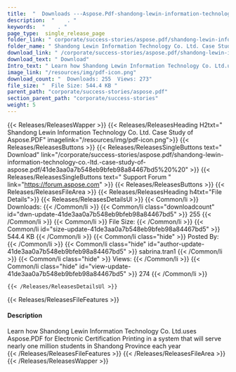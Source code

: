 ```yaml
---
title:  "  Downloads ---Aspose.Pdf-shandong-lewin-information-technology-co.-ltd.-case-study-of-aspose.pdf . " 
description:  "    . " 
keywords:  "    . " 
page_type:  single_release_page
folder_link: " corporate/success-stories/aspose.pdf/shandong-lewin-information-technology-co.-ltd.-case-study-of-aspose.pdf/"
folder_name: " Shandong Lewin Information Technology Co. Ltd. Case Study of Aspose.PDF"
download_link: " /corporate/success-stories/aspose.pdf/shandong-lewin-information-technology-co.-ltd.-case-study-of-aspose.pdf/41de3aa0a7b548eb9bfeb98a84467bd5"
download_text: " Download"
Intro_text: " Learn how Shandong Lewin Information Technology Co. Ltd.uses Aspose.PDF for Elec..."
image_link: "/resources/img/pdf-icon.png"
download_count: "  Downloads: 255  Views: 273"
file_size: "  File Size: 544.4 KB "
parent_path: "corporate/success-stories/aspose.pdf"
section_parent_path: "corporate/success-stories"
weight: 5 
---
```


{{< Releases/ReleasesWapper >}}
  {{< Releases/ReleasesHeading H2txt=" Shandong Lewin Information Technology Co. Ltd. Case Study of Aspose.PDF" imagelink="/resources/img/pdf-icon.png">}}
  {{< Releases/ReleasesButtons >}}
    {{< Releases/ReleasesSingleButtons text=" Download" link="/corporate/success-stories/aspose.pdf/shandong-lewin-information-technology-co.-ltd.-case-study-of-aspose.pdf/41de3aa0a7b548eb9bfeb98a84467bd5%20%20" >}}
    {{< Releases/ReleasesSingleButtons text=" Support Forum " link="https://forum.aspose.com" >}}
  {{< Releases/ReleasesButtons >}}
  {{< Releases/ReleasesFileArea >}}
    {{< Releases/ReleasesHeading h4txt="File Details">}}
    {{< Releases/ReleasesDetailsUl >}}
            {{< Common/li  >}} Downloads: {{< /Common/li >}} 
      {{< Common/li class="downloadcount" id="dwn-update-41de3aa0a7b548eb9bfeb98a84467bd5" >}} 255 {{< /Common/li >}} 
      {{< Common/li  >}} File Size: {{< /Common/li >}} 
      {{< Common/li id="size-update-41de3aa0a7b548eb9bfeb98a84467bd5" >}} 544.4 KB {{< /Common/li >}} 
      {{< Common/li  class="hide" >}} Posted By: {{< /Common/li >}} 
      {{< Common/li class="hide" id="author-update-41de3aa0a7b548eb9bfeb98a84467bd5" >}} sabrina.tran1 {{< /Common/li >}} 
      {{< Common/li class="hide"  >}} Views: {{< /Common/li >}} 
      {{< Common/li class="hide" id="view-update-41de3aa0a7b548eb9bfeb98a84467bd5" >}} 274 {{< /Common/li >}} 

    {{< /Releases/ReleasesDetailsUl >}}

  {{< Releases/ReleasesFileFeatures >}}
      <h4>Description</h4><div class="HTMLDescription">Learn how Shandong Lewin Information Technology Co. Ltd.uses Aspose.PDF for Electronic Certification Printing in a system that will serve nearly one million students in Shandong Province each year</div>
  {{< /Releases/ReleasesFileFeatures >}}
 {{< /Releases/ReleasesFileArea >}}
{{< /Releases/ReleasesWapper >}}


